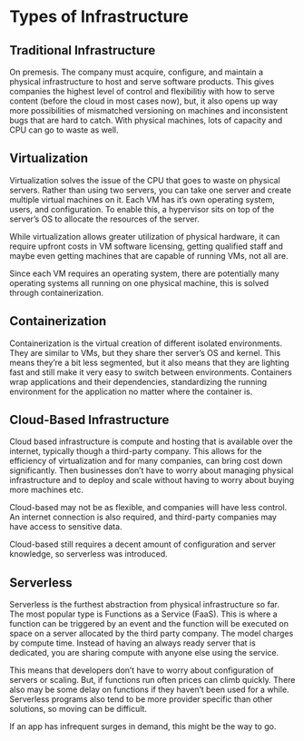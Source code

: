 # Types of Infrastructure

## Traditional Infrastructure

On premesis. The company must acquire, configure, and maintain a physical infrastructure to host and serve software products. This gives companies the highest level of control and flexibilitiy with how to serve content (before the cloud in most cases now), but, it also opens up way more possibilities of mismatched versioning on machines and inconsistent bugs that are hard to catch. With physical machines, lots of capacity and CPU can go to waste as well.

## Virtualization

Virtualization solves the issue of the CPU that goes to waste on physical servers. Rather than using two servers, you can take one server and create multiple virtual machines on it. Each VM has it’s own operating system, users, and configuration. To enable this, a hypervisor sits on top of the server’s OS to allocate the resources of the server.

While virtualization allows greater utilization of physical hardware, it can require upfront costs in VM software licensing, getting qualified staff and maybe even getting machines that are capable of running VMs, not all are.

Since each VM requires an operating system, there are potentially many operating systems all running on one physical machine, this is solved through containerization.

## Containerization

Containerization is the virtual creation of different isolated environments. They are similar to VMs, but they share ther server’s OS and kernel. This means they’re a bit less segmented, but it also means that they are lighting fast and still make it very easy to switch between environments. Containers wrap applications and their dependencies, standardizing the running environment for the application no matter where the container is.

## Cloud-Based Infrastructure

Cloud based infrastructure is compute and hosting that is available over the internet, typically though a third-party company. This allows for the efficiency of virtualization and for many companies, can bring cost down significantly. Then businesses don’t have to worry about managing physical infrastructure and to deploy and scale without having to worry about buying more machines etc.

Cloud-based may not be as flexible, and companies will have less control. An internet connection is also required, and third-party companies may have access to sensitive data.

Cloud-based still requires a decent amount of configuration and server knowledge, so serverless was introduced.

## Serverless

Serverless is the furthest abstraction from physical infrastructure so far. The most popular type is Functions as a Service (FaaS). This is where a function can be triggered by an event and the function will be executed on space on a server allocated by the third party company. The model charges by compute time. Instead of having an always ready server that is dedicated, you are sharing compute with anyone else using the service.

This means that developers don’t have to worry about configuration of servers or scaling. But, if functions run often prices can climb quickly. There also may be some delay on functions if they haven’t been used for a while. Serverless programs also tend to be more provider specific than other solutions, so moving can be difficult.

If an app has infrequent surges in demand, this might be the way to go.

